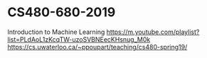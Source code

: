 # CS480-680-2019
Introduction to Machine Learning
https://m.youtube.com/playlist?list=PLdAoL1zKcqTW-uzoSVBNEecKHsnug_M0k
https://cs.uwaterloo.ca/~ppoupart/teaching/cs480-spring19/

